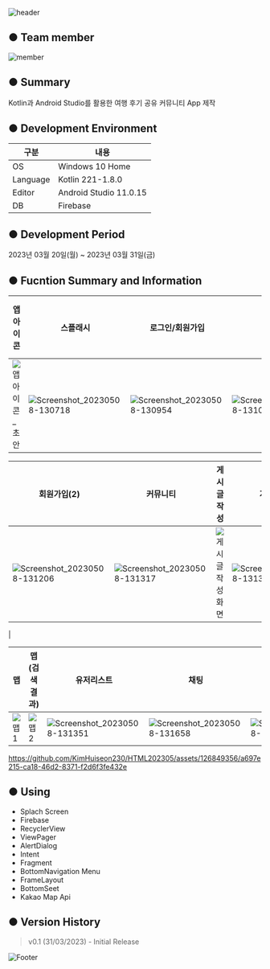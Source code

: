 ![header](https://capsule-render.vercel.app/api?type=waving&color=gradient&height=200&section=header&text=🏖️떠나자&fontSize=55)

● Team member
---------------------------
![member](https://github.com/ChoKwangEun1021/kotlin_mapTest/assets/126849379/16b2f70d-834f-4bd5-b98b-a177f867ca0d)

● Summary
---------------------------
Kotlin과 Android Studio를 활용한 여행 후기 공유 커뮤니티 App 제작

● Development Environment
-------------
|구분|내용|
|---|------------------|
|OS|Windows 10 Home|
|Language|Kotlin 221-1.8.0|
|Editor|Android Studio 11.0.15|
|DB|Firebase|

● Development Period
----------------
2023년 03월 20일(월) ~ 2023년 03월 31일(금)


● Fucntion Summary and Information
-------------
|앱 아이콘|스플래시|로그인/회원가입|로그인|회원가입(1)|
|------|-----|--------|-----------|--------------|
|![앱 아이콘_초안](https://github.com/KimHuiseon230/firebaseTest23041904_repo/assets/126849356/3789fc5c-78f9-424f-bd51-28d2f3dac620)|![Screenshot_20230508-130718](https://github.com/KimHuiseon230/firebaseTest23041904_repo/assets/126849356/2d6cb5f4-9ba1-4232-84c1-7de631deadff)|![Screenshot_20230508-130954](https://github.com/KimHuiseon230/firebaseTest23041904_repo/assets/126849356/d27910d5-f4a9-4033-8a78-1754598445ea)|![Screenshot_20230508-131041](https://github.com/KimHuiseon230/firebaseTest23041904_repo/assets/126849356/034ae10c-c31f-42fc-bb7a-bcef9d79b861)|![회원가입3](https://github.com/KimHuiseon230/firebaseTest23041904_repo/assets/126849356/40a44ab2-3db6-4543-9cfa-73743a8fd985)|


|회원가입(2)|커뮤니티|게시글 작성|게시글 상세|게시글 삭제|
|----|----|------|---------|--------|
|![Screenshot_20230508-131206](https://github.com/KimHuiseon230/firebaseTest23041904_repo/assets/126849356/9d0055c7-2389-453a-b140-69d4409294d8)|![Screenshot_20230508-131317](https://github.com/KimHuiseon230/firebaseTest23041904_repo/assets/126849356/caa131e6-61ae-40f8-b52b-3e4fb9535ab1)|![게시글 작성화면](https://github.com/KimHuiseon230/firebaseTest23041904_repo/assets/126849356/7dd36992-e316-479d-b5e7-7988fc213f1a)|![Screenshot_20230508-131336](https://github.com/KimHuiseon230/firebaseTest23041904_repo/assets/126849356/9b1850cf-cc2e-4389-ac60-79122635ddec)|![Screenshot_20230510-153025](https://github.com/KimHuiseon230/firebaseTest23041904_repo/assets/126849356/bf52ad09-5945-4eb4-9059-263df146d5c8)
|


|맵|맵(검색결과)|유저리스트|채팅|로그아웃|
|------|--------|------|------|----|
|![맵1](https://github.com/KimHuiseon230/firebaseTest23041904_repo/assets/126849356/9805d50e-148a-491f-a501-8eb5fbdaf8f2)|![맵2](https://github.com/KimHuiseon230/firebaseTest23041904_repo/assets/126849356/2de3825f-02f7-4d0d-84b6-95687db6579b)|![Screenshot_20230508-131351](https://github.com/KimHuiseon230/firebaseTest23041904_repo/assets/126849356/bf8e2ae1-c4f6-404d-8ca0-abb46a9dd55d)|![Screenshot_20230508-131658](https://github.com/KimHuiseon230/firebaseTest23041904_repo/assets/126849356/a3ce042d-1e0b-49df-a82a-93628b3fd9e4)|![Screenshot_20230508-131753](https://github.com/KimHuiseon230/firebaseTest23041904_repo/assets/126849356/9d1e7d20-0878-4250-b798-9a1c3ef8163a)|

https://github.com/KimHuiseon230/HTML202305/assets/126849356/a697e215-ca18-46d2-8371-f2d6f3fe432e

● Using
-------------
+ Splach Screen
+ Firebase
+ RecyclerView
+ ViewPager
+ AlertDialog
+ Intent
+ Fragment
+ BottomNavigation Menu
+ FrameLayout
+ BottomSeet
+ Kakao Map Api


● Version History
-------------
> v0.1 (31/03/2023) - Initial Release

![Footer](https://capsule-render.vercel.app/api?type=waving&color=gradient&height=200&section=footer)
